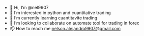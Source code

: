 - 👋 Hi, I’m @nel9907
- 👀 I’m interested in python and cuantitative trading
- 🌱 I’m currently learning cuantitavite trading
- 💞️ I’m looking to collaborate on automate tool for trading in forex
- 📫 How to reach me nelson.alejandro9907@gmail.com

<!---
nel9907/nel9907 is a ✨ special ✨ repository because its `README.md` (this file) appears on your GitHub profile.
You can click the Preview link to take a look at your changes.
--->

